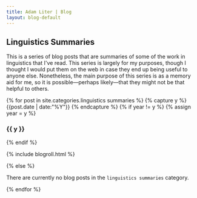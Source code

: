 ```yaml
---
title: Adam Liter | Blog
layout: blog-default
---
```

## Linguistics Summaries
<p>This is a series of blog posts that are summaries of some of the work in linguistics that I've read. This series is largely for my purposes, though I thought I would put them on the web in case they end up being useful to anyone else. Nonetheless, the main purpose of this series is as a memory aid for me, so it is possible&#8212;perhaps likely&#8212;that they might not be that helpful to others.</p>

{% for post in site.categories.linguistics summaries %} {% capture y %} {{post.date | date:"%Y"}} {% endcapture %} {% if year != y %} {% assign year = y %}
### {{ y }}
{% endif %}

{% include blogroll.html %}

{% else %}
<p>There are currently no blog posts in the <code>linguistics summaries</code> category.</p>
{% endfor %}